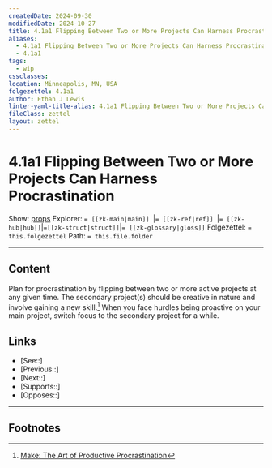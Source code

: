 ```yaml
---
createdDate: 2024-09-30
modifiedDate: 2024-10-27
title: 4.1a1 Flipping Between Two or More Projects Can Harness Procrastination
aliases:
  - 4.1a1 Flipping Between Two or More Projects Can Harness Procrastination
  - 4.1a1
tags:
  - wip
cssclasses: 
location: Minneapolis, MN, USA
folgezettel: 4.1a1
author: Ethan J Lewis
linter-yaml-title-alias: 4.1a1 Flipping Between Two or More Projects Can Harness Procrastination
fileClass: zettel
layout: zettel
---
```


# 4.1a1 Flipping Between Two or More Projects Can Harness Procrastination

Show: [props](obsidian://adv-uri?vault=ejl-zk&commandid=properties%3Aopen-local)
Explorer: `= [[zk-main|main]] `|`= [[zk-ref|ref]] `|`= [[zk-hub|hub]]`|`=[[zk-struct|struct]]`|`= [[zk-glossary|gloss]]`
Folgezettel: `= this.folgezettel` 
Path: `= this.file.folder`
- - -

## Content

Plan for procrastination by flipping between two or more active projects at any given time. The secondary project(s) should be creative in nature and involve gaining a new skill.[^1] When you face hurdles being proactive on your main project, switch focus to the secondary project for a while.

## Links

- [See::]
- [Previous::]
- [Next::]
- [Supports::]
- [Opposes::]
- - -

## Footnotes

[^1]: [Make: The Art of Productive Procrastination](https://makezine.com/article/maker-news/make-volume-25-the-art-of-productive-procrastination/)